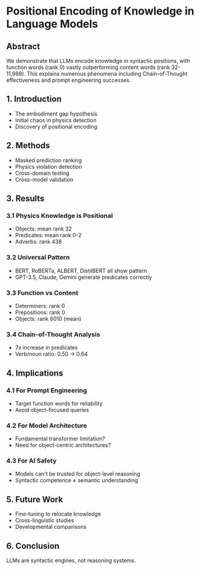 # Positional Encoding of Knowledge in Language Models

## Abstract
We demonstrate that LLMs encode knowledge in syntactic positions, with function words 
(rank 0) vastly outperforming content words (rank 32-11,988). This explains numerous 
phenomena including Chain-of-Thought effectiveness and prompt engineering successes.

## 1. Introduction
- The embodiment gap hypothesis
- Initial chaos in physics detection
- Discovery of positional encoding

## 2. Methods
- Masked prediction ranking
- Physics violation detection
- Cross-domain testing
- Cross-model validation

## 3. Results
### 3.1 Physics Knowledge is Positional
- Objects: mean rank 32
- Predicates: mean rank 0-2
- Adverbs: rank 438

### 3.2 Universal Pattern
- BERT, RoBERTa, ALBERT, DistilBERT all show pattern
- GPT-3.5, Claude, Gemini generate predicates correctly

### 3.3 Function vs Content
- Determiners: rank 0
- Prepositions: rank 0
- Objects: rank 6010 (mean)

### 3.4 Chain-of-Thought Analysis
- 7x increase in predicates
- Verb/noun ratio: 0.50 → 0.64

## 4. Implications
### 4.1 For Prompt Engineering
- Target function words for reliability
- Avoid object-focused queries

### 4.2 For Model Architecture
- Fundamental transformer limitation?
- Need for object-centric architectures?

### 4.3 For AI Safety
- Models can't be trusted for object-level reasoning
- Syntactic competence ≠ semantic understanding

## 5. Future Work
- Fine-tuning to relocate knowledge
- Cross-linguistic studies
- Developmental comparisons

## 6. Conclusion
LLMs are syntactic engines, not reasoning systems.
